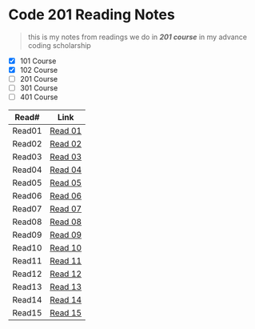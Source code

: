 # Code 201 Reading Notes

> this is my notes from readings we do in **_201 course_** in my advance coding scholarship 

 - [x] 101 Course
 - [x] 102 Course
 - [ ] 201 Course
 - [ ] 301 Course
 - [ ] 401 Course

Read#   |   Link
--------|---------
Read01  |    [Read 01](https://alihayajneh95.github.io/reading-notes/read01)
Read02  |    [Read 02]()
Read03  |    [Read 03]()
Read04  |    [Read 04]()
Read05  |    [Read 05]()
Read06  |    [Read 06]()
Read07  |    [Read 07]()
Read08  |    [Read 08]()
Read09  |    [Read 09]()
Read10  |    [Read 10]()
Read11  |    [Read 11]()
Read12  |    [Read 12]()
Read13  |    [Read 13]()
Read14  |    [Read 14]()
Read15  |    [Read 15]()